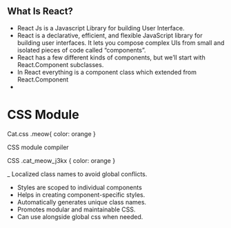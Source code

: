 ## What Is React?
- React Js is a Javascript Library for building User Interface.
- React is a declarative, efficient, and flexible JavaScript library for building user interfaces. It lets you compose complex UIs from small and isolated pieces of code called “components”.
- React has a few different kinds of components, but we’ll start with React.Component subclasses.
- In React everything is a component class which extended from React.Component
- 

# CSS Module
Cat.css
.meow{
color: orange
}

CSS module compiler

CSS
.cat_meow_j3kx {
color: orange
}

_ Localized class names to avoid global conflicts.
- Styles are scoped to individual components 
- Helps in creating component-specific styles.
- Automatically generates unique class names.
- Promotes modular and maintainable CSS.
- Can use alongside global css when needed.

